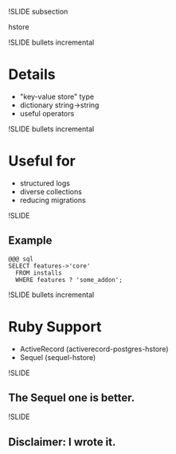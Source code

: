 !SLIDE subsection

hstore

!SLIDE bullets incremental

# Details
* "key-value store" type
* dictionary string->string
* useful operators

!SLIDE bullets incremental

# Useful for
* structured logs
* diverse collections
* reducing migrations

!SLIDE

## Example

    @@@ sql
    SELECT features->'core' 
      FROM installs
      WHERE features ? 'some_addon';

!SLIDE bullets incremental

# Ruby Support
* ActiveRecord (activerecord-postgres-hstore)
* Sequel (sequel-hstore)

!SLIDE

## The Sequel one is better.

!SLIDE

## Disclaimer: I wrote it.

